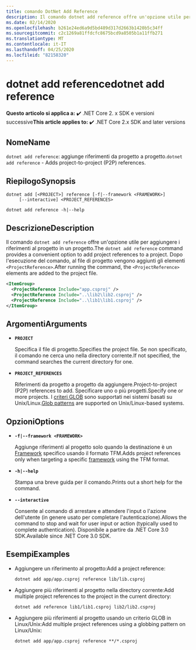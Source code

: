 ```yaml
---
title: comando DotNet Add Reference
description: Il comando dotnet add reference offre un'opzione utile per aggiungere riferimenti da progetto a progetto.
ms.date: 02/14/2020
ms.openlocfilehash: b261e24ed6a9d5bd489d317d2663b1420b5c34ff
ms.sourcegitcommit: c2c1269a81ffdcfc8675bcd9a8505b1a11ffb271
ms.translationtype: MT
ms.contentlocale: it-IT
ms.lasthandoff: 04/25/2020
ms.locfileid: "82158320"
---
```

# <a name="dotnet-add-reference"></a><span data-ttu-id="9b56f-103">dotnet add reference</span><span class="sxs-lookup"><span data-stu-id="9b56f-103">dotnet add reference</span></span>

<span data-ttu-id="9b56f-104">**Questo articolo si applica a:** ✔️ .NET Core 2. x SDK e versioni successive</span><span class="sxs-lookup"><span data-stu-id="9b56f-104">**This article applies to:** ✔️ .NET Core 2.x SDK and later versions</span></span>

## <a name="name"></a><span data-ttu-id="9b56f-105">Nome</span><span class="sxs-lookup"><span data-stu-id="9b56f-105">Name</span></span>

<span data-ttu-id="9b56f-106">`dotnet add reference`: aggiunge riferimenti da progetto a progetto.</span><span class="sxs-lookup"><span data-stu-id="9b56f-106">`dotnet add reference` - Adds project-to-project (P2P) references.</span></span>

## <a name="synopsis"></a><span data-ttu-id="9b56f-107">Riepilogo</span><span class="sxs-lookup"><span data-stu-id="9b56f-107">Synopsis</span></span>

```dotnetcli
dotnet add [<PROJECT>] reference [-f|--framework <FRAMEWORK>]
     [--interactive] <PROJECT_REFERENCES>

dotnet add reference -h|--help
```

## <a name="description"></a><span data-ttu-id="9b56f-108">Descrizione</span><span class="sxs-lookup"><span data-stu-id="9b56f-108">Description</span></span>

<span data-ttu-id="9b56f-109">Il comando `dotnet add reference` offre un'opzione utile per aggiungere i riferimenti al progetto in un progetto.</span><span class="sxs-lookup"><span data-stu-id="9b56f-109">The `dotnet add reference` command provides a convenient option to add project references to a project.</span></span> <span data-ttu-id="9b56f-110">Dopo l'esecuzione del comando, al file di progetto vengono aggiunti gli elementi `<ProjectReference>`.</span><span class="sxs-lookup"><span data-stu-id="9b56f-110">After running the command, the `<ProjectReference>` elements are added to the project file.</span></span>

```xml
<ItemGroup>
  <ProjectReference Include="app.csproj" />
  <ProjectReference Include="..\lib2\lib2.csproj" />
  <ProjectReference Include="..\lib1\lib1.csproj" />
</ItemGroup>
```

## <a name="arguments"></a><span data-ttu-id="9b56f-111">Argomenti</span><span class="sxs-lookup"><span data-stu-id="9b56f-111">Arguments</span></span>

- **`PROJECT`**

  <span data-ttu-id="9b56f-112">Specifica il file di progetto.</span><span class="sxs-lookup"><span data-stu-id="9b56f-112">Specifies the project file.</span></span> <span data-ttu-id="9b56f-113">Se non specificato, il comando ne cerca uno nella directory corrente.</span><span class="sxs-lookup"><span data-stu-id="9b56f-113">If not specified, the command searches the current directory for one.</span></span>

- **`PROJECT_REFERENCES`**

  <span data-ttu-id="9b56f-114">Riferimenti da progetto a progetto da aggiungere.</span><span class="sxs-lookup"><span data-stu-id="9b56f-114">Project-to-project (P2P) references to add.</span></span> <span data-ttu-id="9b56f-115">Specificare uno o più progetti.</span><span class="sxs-lookup"><span data-stu-id="9b56f-115">Specify one or more projects.</span></span> <span data-ttu-id="9b56f-116">I [criteri GLOB](https://en.wikipedia.org/wiki/Glob_(programming)) sono supportati nei sistemi basati su Unix/Linux.</span><span class="sxs-lookup"><span data-stu-id="9b56f-116">[Glob patterns](https://en.wikipedia.org/wiki/Glob_(programming)) are supported on Unix/Linux-based systems.</span></span>

## <a name="options"></a><span data-ttu-id="9b56f-117">Opzioni</span><span class="sxs-lookup"><span data-stu-id="9b56f-117">Options</span></span>

- **`-f|--framework <FRAMEWORK>`**

  <span data-ttu-id="9b56f-118">Aggiunge riferimenti al progetto solo quando la destinazione è un [Framework](../../standard/frameworks.md) specifico usando il formato TFM.</span><span class="sxs-lookup"><span data-stu-id="9b56f-118">Adds project references only when targeting a specific [framework](../../standard/frameworks.md) using the TFM format.</span></span>

- **`-h|--help`**

  <span data-ttu-id="9b56f-119">Stampa una breve guida per il comando.</span><span class="sxs-lookup"><span data-stu-id="9b56f-119">Prints out a short help for the command.</span></span>

- **`--interactive`**

  <span data-ttu-id="9b56f-120">Consente al comando di arrestare e attendere l'input o l'azione dell'utente (in genere usato per completare l'autenticazione).</span><span class="sxs-lookup"><span data-stu-id="9b56f-120">Allows the command to stop and wait for user input or action (typically used to complete authentication).</span></span> <span data-ttu-id="9b56f-121">Disponibile a partire da .NET Core 3.0 SDK.</span><span class="sxs-lookup"><span data-stu-id="9b56f-121">Available since .NET Core 3.0 SDK.</span></span>

## <a name="examples"></a><span data-ttu-id="9b56f-122">Esempi</span><span class="sxs-lookup"><span data-stu-id="9b56f-122">Examples</span></span>

- <span data-ttu-id="9b56f-123">Aggiungere un riferimento al progetto:</span><span class="sxs-lookup"><span data-stu-id="9b56f-123">Add a project reference:</span></span>

  ```dotnetcli
  dotnet add app/app.csproj reference lib/lib.csproj
  ```

- <span data-ttu-id="9b56f-124">Aggiungere più riferimenti al progetto nella directory corrente:</span><span class="sxs-lookup"><span data-stu-id="9b56f-124">Add multiple project references to the project in the current directory:</span></span>

  ```dotnetcli
  dotnet add reference lib1/lib1.csproj lib2/lib2.csproj
  ```

- <span data-ttu-id="9b56f-125">Aggiungere più riferimenti al progetto usando un criterio GLOB in Linux/Unix:</span><span class="sxs-lookup"><span data-stu-id="9b56f-125">Add multiple project references using a globbing pattern on Linux/Unix:</span></span>

  ```dotnetcli
  dotnet add app/app.csproj reference **/*.csproj
  ```
